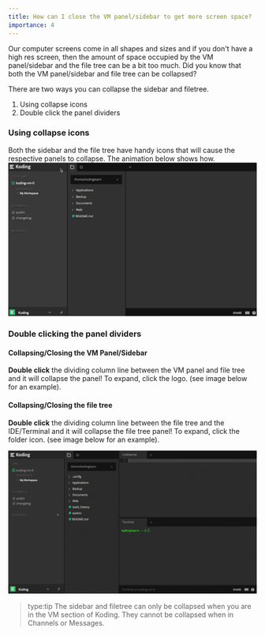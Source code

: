 ```yaml
---
title: How can I close the VM panel/sidebar to get more screen space?
importance: 4
---
```


Our computer screens come in all shapes and sizes and if you don't have a high res screen,
then the amount of space occupied by the VM panel/sidebar and the file tree can be a bit
too much. Did you know that both the VM panel/sidebar and file tree can be collapsed?

There are two ways you can collapse the sidebar and filetree.
1. Using collapse icons
2. Double click the panel dividers

### Using collapse icons
Both the sidebar and the file tree have handy icons that will cause the respective panels to
collapse. The animation below shows how.
![sidebar-2](/faq/sidebar-collapse/sidebar2.gif)

### Double clicking the panel dividers
#### Collapsing/Closing the VM Panel/Sidebar
**Double click** the dividing column line between the VM panel and file tree and it will collapse
the panel! To expand, click the logo. (see image below for an example).

#### Collapsing/Closing the file tree
**Double click** the dividing column line between the file tree and the IDE/Terminal and it will collapse
the file tree panel! To expand, click the folder icon. (see image below for an example).

![Sidebar Collapse](/faq/sidebar-collapse/sidebar.gif)

> type:tip
> The sidebar and filetree can only be collapsed when you are in the VM section of Koding.
> They cannot be collapsed when in Channels or Messages.
